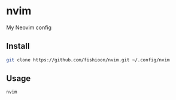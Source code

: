 # nvim
My Neovim config

## Install
```bash
git clone https://github.com/fishioon/nvim.git ~/.config/nvim
```

## Usage
```bash
nvim
```
